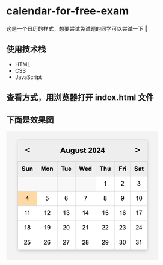# calendar-for-free-exam

这是一个日历的样式，想要尝试免试题的同学可以尝试一下 🚀

## 使用技术栈
- HTML
- CSS
- JavaScript

## 查看方式，用浏览器打开 index.html 文件

## 下面是效果图
![alt text](public/image.png)